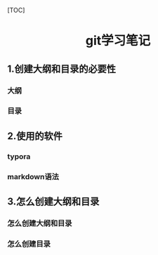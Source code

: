 [TOC]

<h1><center>git学习笔记</center></h1>



## 1.创建大纲和目录的必要性

### 大纲

### 目录

## 2.使用的软件

### typora

### markdown语法

## 3.怎么创建大纲和目录

### 怎么创建大纲和目录

### 怎么创建目录

